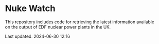 # Nuke Watch

This repository includes code for retrieving the latest information available on the output of EDF nuclear power plants in the UK.

Last updated: 2024-06-30 12:16